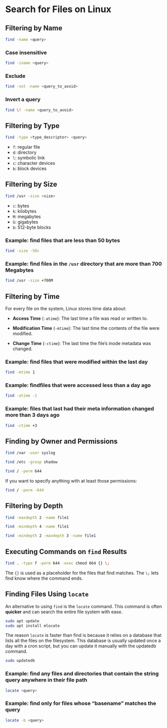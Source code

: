 # Search for Files on Linux

## Filtering by Name

```bash
find -name <query>
```

### Case insensitive

```bash
find -iname <query>
```

### Exclude

```bash
find -not -name <query_to_avoid>
```

### Invert a query

```bash
find \! -name <query_to_avoid>
```

## Filtering by Type

```bash
find -type <type_descriptor> <query>
```

- `f`: regular file
- `d`: directory
- `l`: symbolic link
- `c`: character devices
- `b`: block devices

## Filtering by Size

```bash
find /usr -size <size>
```

- `c`: bytes
- `k`: kilobytes
- `M`: megabytes
- `G`: gigabytes
- `b`: 512-byte blocks

### Example: find files that are less than 50 bytes

```bash
find -size -50c
```

### Example: find files in the `/usr` directory that are more than 700 Megabytes

```bash
find /usr -size +700M
```

## Filtering by Time

For every file on the system, Linux stores time data about:

- **Access Time** (`-atime`): The last time a file was read or written to.

- **Modification Time** (`-mtime`): The last time the contents of the file were modified.

- **Change Time** (`-ctime`): The last time the file’s inode metadata was changed.

### Example: find files that were modified within the last day

```bash
find -mtime 1
```

### Example: findfiles that were accessed less than a day ago

```bash
find -atime -1
```

### Example: files that last had their meta information changed more than 3 days ago

```bash
find -ctime +3
```

## Finding by Owner and Permissions

```bash
find /var -user syslog

find /etc -group shadow

find / -perm 644
```

If you want to specify anything with at least those permissions:

```bash
find / -perm -644
```

## Filtering by Depth

```bash
find -maxdepth 2 -name file1

find -mindepth 4 -name file1

find -mindepth 2 -maxdepth 3 -name file1
```

## Executing Commands on `find` Results

```bash
find . -type f -perm 644 -exec chmod 664 {} \;
```

The `{}` is used as a placeholder for the files that find matches. The `\;` lets find know where the command ends.

## Finding Files Using `locate`

An alternative to using `find` is the `locate` command. This command is often **quicker** and can search the entire file system with ease.

```bash
sudo apt update
sudo apt install mlocate
```

The reason `locate` is faster than find is because it relies on a database that lists all the files on the filesystem. This database is usually updated once a day with a cron script, but you can update it manually with the updatedb command.

```bash
sudo updatedb
```

### Example: find any files and directories that contain the string query anywhere in their file path

```bash
locate <query>
```

### Example: find only for files whose “basename” matches the query

```bash
locate -b <query>
```
